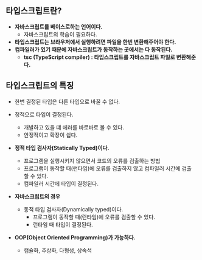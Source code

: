 타입스크립트란?
------------
* __자바스크립트를 베이스로하는 언어이다.__
  * 자바스크립트의 학습이 필요하다. 
* __타입스크립트는 브라우저에서 실행하려면 파일을 한번 변환해주어야 한다.__ 
* __컴파일러가 있기 때문에 자바스크립트가 동작하는 곳에서는 다 동작된다.__
  * __tsc (TypeScript compiler) : 타입스크립트를 자바스크립트 파일로 변환해준다.__


타입스크립트의 특징
---------------
* 한번 결정된 타입은 다른 타입으로 바꿀 수 없다.
* 정적으로 타입이 결정된다.
  * 개발하고 있을 떄 에러를 바로바로 볼 수 있다.
  * 안정적이고 확장이 쉽다. 

* __정적 타입 검사자(Statically Typed)이다.__
  * 프로그램을 실행시키지 않으면서 코드의 오류를 검출하는 방법
  * 프로그램이 동작할 때(런타임)에 오류를 검출하지 않고 컴파일러 시간에 검출 할 수 있다.
  * 컴파일러 시간에 타입이 결정된다.
* __자바스크립트의 경우__
  * 동적 타입 검사자(Dynamically typed)이다.
    * 프로그램이 동작할 때(런타임)에 오류를 검출할 수 있다.
    * 런타임 때 타입이 결정된다.
* __OOP(Object Oriented Programming)가 가능하다.__
  * 캡슐화, 추상화, 다형성, 상속석

